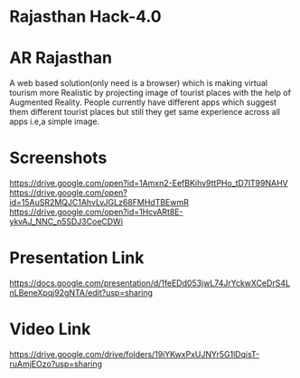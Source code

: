 # Rajasthan Hack-4.0
# AR Rajasthan  
A web based solution(only need is a browser) which is making virtual tourism more Realistic by projecting image of tourist places with the help of Augmented Reality.
People currently have different apps which suggest them different tourist places but still they get same experience across all apps i.e,a simple image.
# Screenshots
https://drive.google.com/open?id=1Amxn2-EefBKihv9ttPHo_tD7lT99NAHV<br>
https://drive.google.com/open?id=15AuSR2MQJC1AhvLvJGLz68FMHdTBEwmR<br>
https://drive.google.com/open?id=1HcvARt8E-ykvAJ_NNC_n5SDJ3CoeCDWi<br>

# Presentation Link
https://docs.google.com/presentation/d/1feEDd053jwL74JrYckwXCeDrS4LnLBeneXpqj92gNTA/edit?usp=sharing
# Video Link
https://drive.google.com/drive/folders/19iYKwxPxUJNYr5G1lDqisT-ruAmjEOzo?usp=sharing
